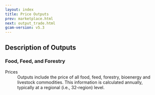 ```yaml
---
layout: index
title: Price Outputs
prev: marketplace.html
next: output_trade.html
gcam-version: v5.3 
---
```


## Description of Outputs

### Food, Feed, and Forestry

<dl>
<dt>Prices</dt> <dd>Outputs include the price of all food, feed,
forestry, bioenergy and livestock commodities. This information is
calculated annually, typically at a regional (i.e., 32-region)
level.</dd>
</dl><br/>